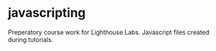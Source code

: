 # javascripting
Preperatory course work for Lighthouse Labs. Javascript files created during tutorials. 
